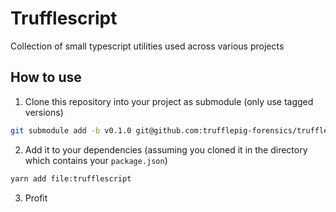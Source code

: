 # Trufflescript

Collection of small typescript utilities used across various projects

## How to use
1. Clone this repository into your project as submodule (only use tagged versions)
```bash
git submodule add -b v0.1.0 git@github.com:trufflepig-forensics/trufflescript.git
```

2. Add it to your dependencies (assuming you cloned it in the directory which contains your `package.json`)
```bash
yarn add file:trufflescript
```

3. Profit